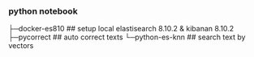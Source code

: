 ### python notebook

├─docker-es810  ## setup local elastisearch 8.10.2 & kibanan 8.10.2
├─pycorrect     ## auto correct texts
└─python-es-knn ## search text by vectors


